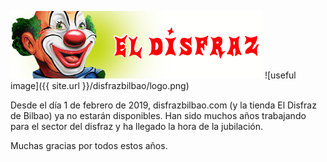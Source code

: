 
![useful image](https://raw.githubusercontent.com/disfrazbilbao/disfrazbilbao/master/logo.png)
![useful image]({{ site.url }}/disfrazbilbao/logo.png)

Desde el día 1 de febrero de 2019, disfrazbilbao.com (y la tienda El Disfraz de Bilbao)  ya no estarán disponibles. 
Han sido muchos años trabajando para el sector del disfraz y ha llegado la hora de la jubilación. 

Muchas gracias por todos estos años.
